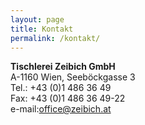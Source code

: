 ```yaml
---
layout: page
title: Kontakt
permalink: /kontakt/
---
```


<b>Tischlerei Zeibich GmbH</b><br>
A-1160 Wien, Seeböckgasse 3<br>
Tel.: +43 (0)1 486 36 49<br>
Fax: +43 (0)1 486 36 49-22<br>
e-mail:office@zeibich.at
